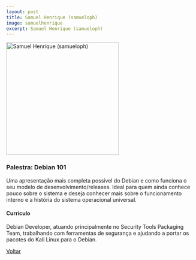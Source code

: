 ```yaml
---
layout: post
title: Samuel Henrique (samueloph)
image: samuelhenrique
excerpt: Samuel Henrique (samueloph)
---
```

<p><img src="{{ site.baseurl }}/convidados/{{ page.image }}.jpg" alt="Samuel Henrique (samueloph)" height="300" width="300"/></p>

### Palestra: Debian 101

Uma apresentação mais completa possível do Debian e como funciona o seu modelo de desenvolvimento/releases. Ideal para quem ainda conhece pouco sobre o sistema e deseja conhecer mais sobre o funcionamento interno e a história do sistema operacional universal.

#### Currículo

Debian Developer, atuando principalmente no Security Tools Packaging Team, trabalhando com ferramentas de segurança e ajudando a portar os pacotes do Kali Linux para o Debian.

<a href="{{ site.baseurl }}/index.html">Voltar</a>
